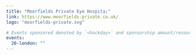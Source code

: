 ```yaml
---
title: "Moorfields Private Eye Hospita;"
link: https://www.moorfields-private.co.uk/
logo: "moorfields-private.svg"

# Events sponsored denoted by `<hackday>` and sponsorship amount/resource
events:
  26-london: ""
---
```

